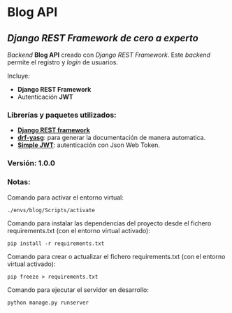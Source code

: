 # Blog API

## *Django REST Framework de cero a experto*

_Backend_ **Blog API** creado con _Django REST Framework_. Este _backend_ permite el registro y _login_ de usuarios. 

Incluye:
+ **Django REST Framework**
+ Autenticación **JWT**

### Librerías y paquetes utilizados:
- [**Django REST framework**](https://www.django-rest-framework.org/#installation)
- [**drf-yasg**](https://drf-yasg.readthedocs.io/en/stable/): para generar la documentación de manera automatica.
- [**Simple JWT**](https://django-rest-framework-simplejwt.readthedocs.io/en/latest/): autenticación con Json Web Token.


### Versión: 1.0.0

### Notas:
Comando para activar el entorno virtual:
```
./envs/blog/Scripts/activate
```

Comando para instalar las dependencias del proyecto desde el fichero requirements.txt (con el entorno virtual activado):
```
pip install -r requirements.txt
```

Comando para crear o actualizar el fichero requirements.txt (con el entorno virtual activado):
```
pip freeze > requirements.txt
```

Comando para ejecutar el servidor en desarrollo:
```
python manage.py runserver
```